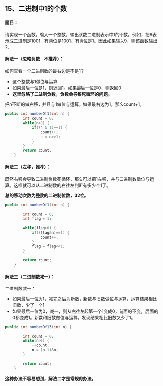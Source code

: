 ## 15、二进制中1的个数

#### 题目：

请实现一个函数，输入一个整数，输出该数二进制表示中1的个数。例如，把9表示成二进制是1001，有两位是1001，有两位是1。因此如果输入9，则该函数输出2。

#### 解法一（忽略负数，不推荐）：

如何查看一个二进制数的最右边是不是1？

- 这个整数与1做位与运算
- 如果最后一位是1，则返回1。如果最后一位是0，则返回0
- **这里忽略了二进制负数，负数会导致死循环的问题。**



把n不断的做右移，并且与1做位与运算，如果最右边为1，那么count+1。

```java
public int numberOf1(int n) {
		int count = 0;
		while(n>0) {
			if((n & 1)==1) {
				count++;
				n = n>>1;
			}
		}
		return count;
	}
```



#### 解法二（左移，推荐）：

既然右移会导致二进制负数死循环，那么可以把1左移，并与二进制数做位与运算。这样就可以从二进制数的右往左判断有多少个1了。

**总的移动次数为整数的二进制位数，32位。**

```java
public int numberOf1(int n) {
		
		int count = 0;
		int flag = 1;
		
		while(flag>0) {
			if((flag&n)==1) {
				count++;
			}
			flag = flag<<1;
		}
		
		return count;
	}
```



#### 解法三（二进制数减一）：

二进制数减一：

- 如果最后一位为1，减完之后为新数，新数与旧数做位与运算，运算结果相比旧数，少了一个1
- 如果最后一位为0，减一，则从右往左起第一个1变成0，前面的不变，后面的 0都变成1。新数和旧数做位与运算，发现结果相比旧数又少了1。



```java
public int numberOf13(int n) {
		
		int count = 0;
		while(n>0) {
			++count;
			n = (n-1)&n;
		}
		
		return count;
	}
```

**这种办法不容易想到，解法二才是常规的办法。**

